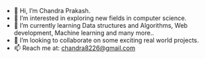 - 👋 Hi, I’m Chandra Prakash.
- 👀 I’m interested in exploring new fields in computer science.
- 🌱 I’m currently learning Data structures and Algorithms, Web development, Machine learning and many more..
- 💞️ I’m looking to collaborate on some exciting real world projects.
- 📫 Reach me at: chandra8226@gmail.com

<!---
chandra8226/chandra8226 is a ✨ special ✨ repository because its `README.md` (this file) appears on your GitHub profile.
You can click the Preview link to take a look at your changes.
--->

